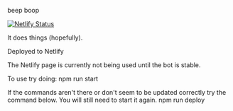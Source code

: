 beep boop

[![Netlify Status](https://api.netlify.com/api/v1/badges/add19772-5977-4af3-8d9d-6aaf9b876c47/deploy-status)](https://app.netlify.com/sites/cerulean-cheesecake-4790dc/deploys)

It does things (hopefully).

Deployed to Netlify

The Netlify page is currently not being used until the bot is stable.

To use try doing: 
npm run start

If the commands aren't there or don't seem to be updated correctly try the command below. You will still need to start it again.
npm run deploy